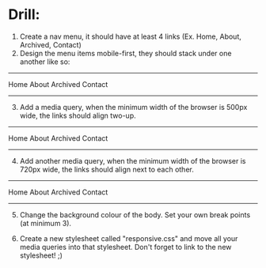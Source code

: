 # Drill:

1. Create a nav menu, it should have at least 4 links (Ex. Home, About, Archived, Contact)
2. Design the menu items mobile-first, they should stack under one another like so:

---------------------

Home
About
Archived
Contact

---------------------

3. Add a media query, when the minimum width of the browser is 500px wide, the links should align two-up.

---------------------

Home       About
Archived   Contact

---------------------

4. Add another media query, when the minimum width of the browser is 720px wide, the links should align next to each other.

---------------------

Home       About     Archived     Contact

---------------------

5. Change the background colour of the body. Set your own break points (at minimum 3).

6. Create a new stylesheet called "responsive.css" and move all your media queries into that stylesheet.
   Don't forget to link to the new stylesheet! ;)
